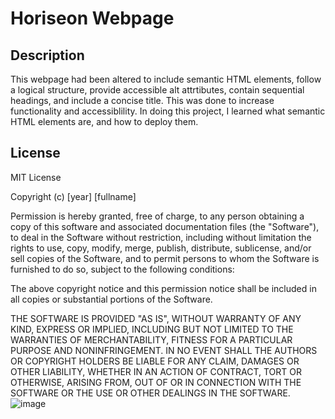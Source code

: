 # Horiseon Webpage

## Description

This webpage had been altered to include semantic HTML elements, follow a logical structure, 
provide accessible alt attrtibutes, contain sequential headings, 
and include a concise title. This was done to increase functionality and accessiblility. In doing this project, I learned what semantic HTML 
elements are, and how to deploy them. 

## License

MIT License

Copyright (c) [year] [fullname]

Permission is hereby granted, free of charge, to any person obtaining a copy
of this software and associated documentation files (the "Software"), to deal
in the Software without restriction, including without limitation the rights
to use, copy, modify, merge, publish, distribute, sublicense, and/or sell
copies of the Software, and to permit persons to whom the Software is
furnished to do so, subject to the following conditions:

The above copyright notice and this permission notice shall be included in all
copies or substantial portions of the Software.

THE SOFTWARE IS PROVIDED "AS IS", WITHOUT WARRANTY OF ANY KIND, EXPRESS OR
IMPLIED, INCLUDING BUT NOT LIMITED TO THE WARRANTIES OF MERCHANTABILITY,
FITNESS FOR A PARTICULAR PURPOSE AND NONINFRINGEMENT. IN NO EVENT SHALL THE
AUTHORS OR COPYRIGHT HOLDERS BE LIABLE FOR ANY CLAIM, DAMAGES OR OTHER
LIABILITY, WHETHER IN AN ACTION OF CONTRACT, TORT OR OTHERWISE, ARISING FROM,
OUT OF OR IN CONNECTION WITH THE SOFTWARE OR THE USE OR OTHER DEALINGS IN THE
SOFTWARE.
![image](https://user-images.githubusercontent.com/116473087/202888950-72ee4ab2-b602-4e1b-aeee-82664d61cf08.png)

